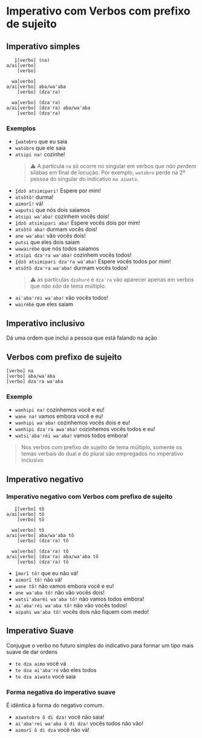 # Imperativo com Verbos com prefixo de sujeito

## Imperativo simples

```text
   ĩ̱[verbo] (na)
a/ai[verbo]
    [verbo]

  wa[verbo]
a/ai[verbo] aba/waꞌaba
    [verbo] (dzaꞌra)

  wa[verbo] (dzaꞌra)
a/ai[verbo] (dzaꞌra) aba/waꞌaba
    [verbo] (dzaꞌra)
```

### Exemplos

- `ĩ̱watobro` que eu saia
- `watobro` que ele saia
- `atsipi na!` cozinhe!
  > ⚠️ A partícula `na` só ocorre no singular em verbos que _não perdem_ sílabas em final de locução. Por exemplo, `watobro` perde na 2º pessoa do singular do indicativo `ma aiwato`.
- `ĩ̱dzô atsimipari!` Espere por mim!
- `atsõtõ!` durma!
- `aimorĩ!` vá!
- `waputsi` que nós dois saiamos
- `atsipi waꞌaba!` cozinhem vocês dois!
- `ĩ̱dzô atsimipari aba!` Espere vocês dois por mim!
- `atsõtõ aba!` durmam vocês dois!
- `ane waꞌaba!` vão vocês dois!
- `putsi` que eles dois saiam
- `wawairébé` que nós todos saiamos
- `atsipi dzaꞌra waꞌaba!` cozinhem vocês todos!
- `ĩ̱dzô atsimipari dzaꞌra waꞌaba!` Espere vocês todos por mim!
- `atsõtõ dzaꞌra waꞌaba!` durmam vocês todos!
  > ⚠️ as partículas `dzahuré` e `dzaꞌra` vão aparecer apenas em verbos que _não são_ de tema múltiplo.
- `aiꞌabaꞌréi waꞌaba!` vão vocês todos!
- `wairébé` que eles saiam

## Imperativo inclusivo

Dá uma ordem que inclui a pessoa que está falando na ação

## Verbos com prefixo de sujeito

```text
[verbo] na
[verbo] aba/waꞌaba
[verbo] dzaꞌra waꞌaba
```

### Exemplo

- `wanhipi na!` cozinhemos você e eu!
- `wane na!` vamos embora você e eu!
- `wanhipi waꞌaba!` cozinhemos vocês dois e eu!
- `wanhipi dzaꞌra awaꞌaba!` cozinhemos vocês todos e eu!
- `watsiꞌabaꞌréi waꞌaba!` vamos todos embora!

> Nos verbos com prefixo de sujeito de tema múltiplo, somente os temas verbais do dual e do plural são empregados no imperativo inclusivo

## Imperativo negativo

### Imperativo negativo com Verbos com prefixo de sujeito

```text
   ĩ̱[verbo] tõ
a/ai[verbo] tõ
    [verbo] tõ

  wa[verbo] tõ
a/ai[verbo] aba/waꞌaba tõ
    [verbo] (dzaꞌra) tõ

  wa[verbo] (dzaꞌra) tõ
a/ai[verbo] (dzaꞌra) aba/waꞌaba tõ
    [verbo] (dzaꞌra) tõ
```

- `ĩ̱morĩ tõ!` que eu não vá!
- `aimorĩ tõ!` não vá!
- `wane tõ!` não vamos embora você e eu!
- `ane waꞌaba tõ!` não vão vocês dois!
- `watsiꞌabaréi waꞌaba tô!` não vamos todos embora!
- `aiꞌabaꞌréi waꞌaba tõ!` não vão vocês todos!
- `aipahi waꞌaba tõ!` vocês dois não fiquem com medo!

## Imperativo Suave

Conjugue o verbo no futuro simples do indicativo para formar um tipo mais suave de dar ordens

- `te dza aimo` você vá
- `te dza aiꞌabaꞌré` vão eles todos
- `te dza aiwato` você saia

### Forma negativa do imperativo suave

É idêntica à forma do negativo comum.

- `aiwatobro õ di dza!` você não saia!
- `aiꞌabaꞌrei waꞌaba õ di dza!` vocês todos não vão!
- `aimorĩ õ di dza` você não vá!
